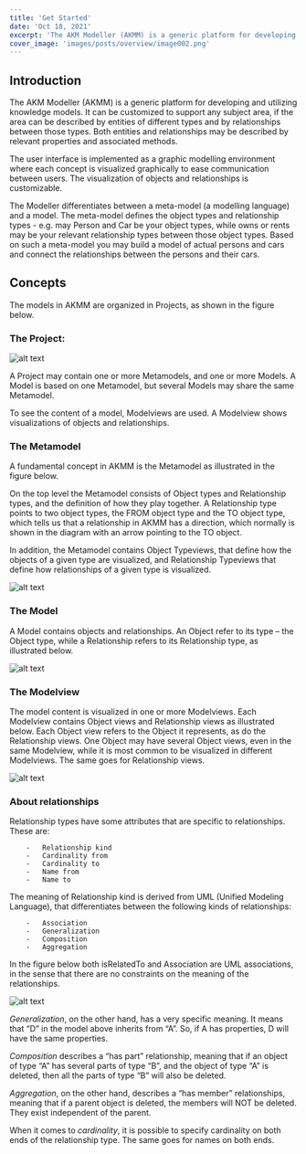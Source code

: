 ```yaml
---
title: 'Get Started'
date: 'Oct 18, 2021'
excerpt: 'The AKM Modeller (AKMM) is a generic platform for developing and utilizing knowledge models. It can be customized to support any subject area, if the area can be described by entities of different types and by relationships between those types. Both entities and relationships may be described by relevant properties and associated methods.'
cover_image: 'images/posts/overview/image002.png'
---
```


## Introduction

The AKM Modeller (AKMM) is a generic platform for developing and utilizing knowledge models. It can be customized to support any subject area, if the area can be described by entities of different types and by relationships between those types. Both entities and relationships may be described by relevant properties and associated methods.

The user interface is implemented as a graphic modelling environment where each concept is visualized graphically to ease communication between users. The visualization of objects and relationships is customizable.
 
The Modeller differentiates between a meta-model (a modelling language) and a model. The meta-model defines the object types and relationship types - e.g. may Person and Car be your object types, while owns or rents may be your relevant relationship types between those object types. Based on such a meta-model you may build a model of actual persons and cars and connect the relationships between the persons and their cars.

## Concepts

The models in AKMM are organized in Projects, as shown in the figure below.

### The Project:

![alt text](/images/posts/overview/image001.png)

A Project may contain one or more Metamodels, and one or more Models. 
A Model is based on one Metamodel, but several Models may share the same Metamodel. 

To see the content of a model, Modelviews are used. A Modelview shows visualizations of objects and relationships.

### The Metamodel

A fundamental concept in AKMM is the Metamodel as illustrated in the figure below.

On the top level the Metamodel consists of Object types and Relationship types, and the definition of how they play together. 
A Relationship type points to two object types, the FROM object type and the TO object type, which tells us that a relationship in AKMM has a direction, which normally is shown in the diagram with an arrow pointing to the TO object.

In addition, the Metamodel contains Object Typeviews, that define how the objects of a given type are visualized, and Relationship Typeviews that define how relationships of a given type is visualized.

![alt text](/images/posts/overview/image002.png)

### The Model

A Model contains objects and relationships. An Object refer to its type – the Object type, while a Relationship refers to its Relationship type, as illustrated below. 

![alt text](/images/posts/overview/image003.png)

### The Modelview

The model content is visualized in one or more Modelviews. Each Modelview contains Object views and Relationship views as illustrated below. Each Object view refers to the Object it represents, as do the Relationship views. 
One Object may have several Object views, even in the same Modelview, while it is most common to be visualized in different Modelviews. The same goes for Relationship views. 

![alt text](/images/posts/overview/image004.png)
 
### About relationships

Relationship types have some attributes that are specific to relationships.
These are:

        -	Relationship kind
        -	Cardinality from
        -	Cardinality to
        -	Name from
        -	Name to

The meaning of Relationship kind is derived from UML (Unified Modeling Language), that differentiates between the following kinds of relationships:

        -	Association
        -	Generalization
        -	Composition
        -	Aggregation

In the figure below both isRelatedTo and Association are UML associations, in the sense that there are no constraints on the meaning of the relationships. 

 ![alt text](/images/posts/overview/image005.png)

*Generalization*, on the other hand, has a very specific meaning. It means that “D” in the model above inherits from “A”. So, if A has properties, D will have the same properties.

*Composition* describes a “has part” relationship, meaning that if an object of type “A” has several parts of type “B”, and the object of type “A” is deleted, then all the parts of type “B” will also be deleted. 

*Aggregation*, on the other hand, describes a “has member” relationships, meaning that if a parent object is deleted, the members will NOT be deleted. They exist independent of the parent. 

When it comes to *cardinality*, it is possible to specify cardinality on both ends of the relationship type. The same goes for names on both ends. 

 

